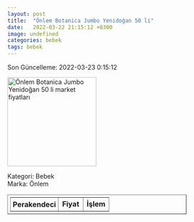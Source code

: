```yaml
---
layout: post
title:  "Önlem Botanica Jumbo Yenidoğan 50 li"
date:   2022-03-22 21:15:12 +0300
image: undefined
categories: bebek
tags: bebek
---
```


Son Güncelleme: 2022-03-23 0:15:12

<img src="undefined" width="200" alt="Önlem Botanica Jumbo Yenidoğan 50 li market fiyatları" />

Kategori: Bebek
<br />
Marka: Önlem

<table border="1" style="padding: 5px;width:80%;">
  <tr>
    <td style="padding: 5px;"><strong>Perakendeci</strong></td>
    <td><strong>Fiyat</strong></td>
    <td><strong>İşlem</strong></td>
  </tr>
  
</table>
